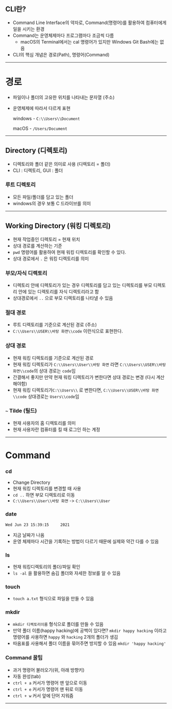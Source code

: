 ## **CLI란?**

- Command Line Interface의 약자로, Command(명령어)를 활용하여 컴퓨터에게 일을 시키는 환경
- Command는 운영체제마다 프로그램마다 조금씩 다름
  -  macOS의 Terminal에서는 cal 명령어가 있지만 Windows Git Bash에는 없음
- CLI의 핵심 개념은 경로(Path), 명령어(Command)

------

# **경로**

- 파일이나 폴더의 고유한 위치를 나타내는 문자열 (주소)

- 운영체제에 따라서 다르게 표현

  windows - `C:\\Users\\Document`

  macOS - `/Users/Document`

------

## **Directory (디렉토리)**

- 디렉토리와 폴더 같은 의미로 사용 (디렉토리 = 폴더)
-  CLI : 디렉토리, GUI : 폴더

### **루트 디렉토리**

- 모든 파일/폴더를 담고 있는 폴더
- windows의 경우 보통 C 드라이브를 의미

---

## **Working Directory (워킹 디렉토리)**

- 현재 작업중인 디렉토리 = 현재 위치
- 상대 경로를 계산하는 기준
- `pwd` 명령어를 활용하여 현재 워킹 디렉토리를 확인할 수 있다.
- 상대 경로에서 `.` 은 워킹 디렉토리를 의미

### **부모/자식 디렉토리**

- 디렉토리 안에 디렉토리가 있는 경우 디렉토리를 담고 있는 디렉토리를 부모 디렉토리 안에 있는 디렉토리를 자식 디렉토리라고 함
- 상대경로에서 `..` 으로 부모 디렉토리를 나타낼 수 있음

### **절대 경로**

- 루트 디렉토리를 기준으로 계산된 경로 (주소)
- `C:\\Users\\USER\\바탕 화면\\code` 이런식으로 표현한다.

### **상대 경로**

- 현재 워킹 디렉토리를 기준으로 계산된 경로
- 현재 워킹 디렉토리가 `C:\\Users\\User\\바탕 화면` 라면 `C:\\Users\\USER\\바탕 화면\\code`의 상대 경로는 `code`임
- 간결해서 좋지만 만약 현재 워킹 디렉토리가 변한다면 상대 경로는 변경 (다시 계산해야함)
- 현재 워킹 디렉토리가`C:\\Users\\` 로 변한다면, `C:\\Users\\USER\\바탕 화면\\code` 상대경로는 `Users\\code`임

### **`~` Tilde (틸드)**

- 현재 사용자의 홈 디렉토리를 의미
- 현재 사용자란 컴퓨터를 킬 때 로그인 하는 계정

---

# **Command**

### **cd**

- Change Directory
- 현재 워킹 디렉토리를 변경할 때 사용
- `cd ..` 하면 부모 디렉토리로 이동 
- `C:\\Users\\User\\바탕 화면` -> `C:\\Users\\User`

### **date**

```
Wed Jun 23 15:39:15     2021
```

- 지금 날짜가 나옴
- 운영 체제마다 시간을 기록하는 방법이 다르기 때문에 실제와 약간 다를 수 있음

### **ls**

- 현재 워킹디렉토리의 폴더/파일 확인
- `ls -al` 을 활용하면 숨김 폴더와 자세한 정보를 알 수 있음

### **touch**

- `touch a.txt` 형식으로 파일을 만들 수 있음

### **mkdir**

- `mkdir 디렉토리이름` 형식으로 폴더를 만들 수 있음
- 만약 폴더 이름(happy hacking)에 공백이 있다면? `mkdir happy hacking` 이라고 명령어를 사용하면 `happy` 와 `hacking` 2개의 폴더가 생김
- 따옴표를 사용해서 폴더 이름을 묶어주면 방지할 수 있음 `mkdir 'happy hacking'`

### **Command 꿀팁**

- 과거 명령어 불러오기(위, 아래 방향키)
- 자동 완성(tab)
- `ctrl + a` 커서가 명령어 맨 앞으로 이동
- `ctrl + e` 커서가 명령어 맨 뒤로 이동
- `ctrl + w` 커서 앞에 단어 지워줌

---

